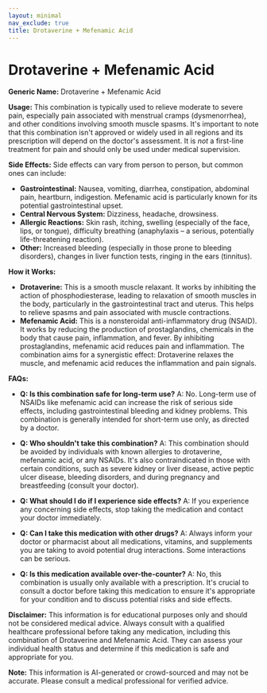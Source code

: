 ```yaml
---
layout: minimal
nav_exclude: true
title: Drotaverine + Mefenamic Acid
---
```


# Drotaverine + Mefenamic Acid

**Generic Name:** Drotaverine + Mefenamic Acid

**Usage:** This combination is typically used to relieve moderate to severe pain, especially pain associated with menstrual cramps (dysmenorrhea), and other conditions involving smooth muscle spasms.  It's important to note that this combination isn't approved or widely used in all regions and its prescription will depend on the doctor's assessment.  It is *not* a first-line treatment for pain and should only be used under medical supervision.

**Side Effects:**  Side effects can vary from person to person, but common ones can include:

* **Gastrointestinal:** Nausea, vomiting, diarrhea, constipation, abdominal pain, heartburn, indigestion.  Mefenamic acid is particularly known for its potential gastrointestinal upset.
* **Central Nervous System:** Dizziness, headache, drowsiness.
* **Allergic Reactions:**  Skin rash, itching, swelling (especially of the face, lips, or tongue), difficulty breathing (anaphylaxis – a serious, potentially life-threatening reaction).
* **Other:**  Increased bleeding (especially in those prone to bleeding disorders), changes in liver function tests, ringing in the ears (tinnitus).

**How it Works:**

* **Drotaverine:** This is a smooth muscle relaxant. It works by inhibiting the action of phosphodiesterase, leading to relaxation of smooth muscles in the body, particularly in the gastrointestinal tract and uterus. This helps to relieve spasms and pain associated with muscle contractions.
* **Mefenamic Acid:** This is a nonsteroidal anti-inflammatory drug (NSAID). It works by reducing the production of prostaglandins, chemicals in the body that cause pain, inflammation, and fever.  By inhibiting prostaglandins, mefenamic acid reduces pain and inflammation.  The combination aims for a synergistic effect: Drotaverine relaxes the muscle, and mefenamic acid reduces the inflammation and pain signals.

**FAQs:**

* **Q: Is this combination safe for long-term use?** A: No.  Long-term use of NSAIDs like mefenamic acid can increase the risk of serious side effects, including gastrointestinal bleeding and kidney problems.  This combination is generally intended for short-term use only, as directed by a doctor.

* **Q: Who shouldn't take this combination?** A:  This combination should be avoided by individuals with known allergies to drotaverine, mefenamic acid, or any NSAIDs.  It's also contraindicated in those with certain conditions, such as severe kidney or liver disease, active peptic ulcer disease, bleeding disorders, and during pregnancy and breastfeeding (consult your doctor).

* **Q: What should I do if I experience side effects?** A: If you experience any concerning side effects, stop taking the medication and contact your doctor immediately.

* **Q: Can I take this medication with other drugs?** A:  Always inform your doctor or pharmacist about all medications, vitamins, and supplements you are taking to avoid potential drug interactions. Some interactions can be serious.

* **Q: Is this medication available over-the-counter?** A:  No, this combination is usually only available with a prescription.  It's crucial to consult a doctor before taking this medication to ensure it's appropriate for your condition and to discuss potential risks and side effects.


**Disclaimer:** This information is for educational purposes only and should not be considered medical advice. Always consult with a qualified healthcare professional before taking any medication, including this combination of Drotaverine and Mefenamic Acid.  They can assess your individual health status and determine if this medication is safe and appropriate for you.


**Note:** This information is AI-generated or crowd-sourced and may not be accurate. Please consult a medical professional for verified advice.